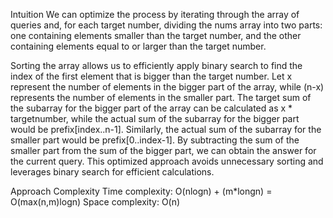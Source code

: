 Intuition
We can optimize the process by iterating through the array of queries and, for each target number, dividing the nums array into two parts: one containing elements smaller than the target number, and the other containing elements equal to or larger than the target number.

Sorting the array allows us to efficiently apply binary search to find the index of the first element that is bigger than the target number. Let x represent the number of elements in the bigger part of the array, while (n-x) represents the number of elements in the smaller part. The target sum of the subarray for the bigger part of the array can be calculated as x * targetnumber, while the actual sum of the subarray for the bigger part would be prefix[index..n-1]. Similarly, the actual sum of the subarray for the smaller part would be prefix[0..index-1]. By subtracting the sum of the smaller part from the sum of the bigger part, we can obtain the answer for the current query. This optimized approach avoids unnecessary sorting and leverages binary search for efficient calculations.

Approach
Complexity
Time complexity: O(nlogn) + (m*longn) = O(max(n,m)logn)
Space complexity: O(n)
